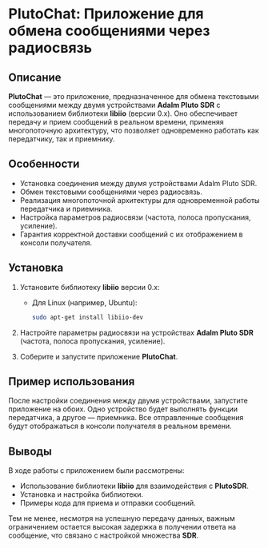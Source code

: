 # PlutoChat: Приложение для обмена сообщениями через радиосвязь

## Описание

**PlutoChat** — это приложение, предназначенное для обмена текстовыми сообщениями между двумя устройствами **Adalm Pluto SDR** с использованием библиотеки **libiio** (версии 0.x). Оно обеспечивает передачу и прием сообщений в реальном времени, применяя многопоточную архитектуру, что позволяет одновременно работать как передатчику, так и приемнику.

## Особенности

- Установка соединения между двумя устройствами Adalm Pluto SDR.
- Обмен текстовыми сообщениями через радиосвязь.
- Реализация многопоточной архитектуры для одновременной работы передатчика и приемника.
- Настройка параметров радиосвязи (частота, полоса пропускания, усиление).
- Гарантия корректной доставки сообщений с их отображением в консоли получателя.

## Установка

1. Установите библиотеку **libiio** версии 0.x:
   - Для Linux (например, Ubuntu):
     ```bash
     sudo apt-get install libiio-dev
     ```

2. Настройте параметры радиосвязи на устройствах **Adalm Pluto SDR** (частота, полоса пропускания, усиление).

3. Соберите и запустите приложение **PlutoChat**.

## Пример использования

После настройки соединения между двумя устройствами, запустите приложение на обоих. Одно устройство будет выполнять функции передатчика, а другое — приемника. Все отправленные сообщения будут отображаться в консоли получателя в реальном времени.

## Выводы

В ходе работы с приложением были рассмотрены:
- Использование библиотеки **libiio** для взаимодействия с **PlutoSDR**.
- Установка и настройка библиотеки.
- Примеры кода для приема и отправки сообщений.

Тем не менее, несмотря на успешную передачу данных, важным ограничением остается высокая задержка в получении ответа на сообщение, что связано с настройкой множества **SDR**.